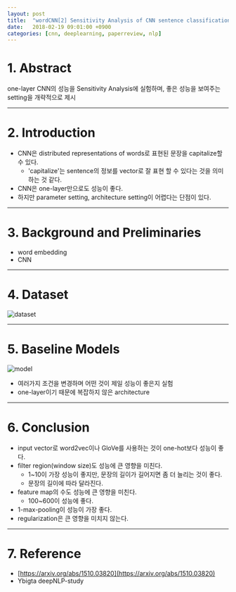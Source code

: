 ```yaml
---
layout: post
title:  "wordCNN[2] Sensitivity Analysis of CNN sentence classification(2015) - Review"
date:   2018-02-19 09:01:00 +0900
categories: [cnn, deeplearning, paperreview, nlp]
---
```


# 1. Abstract
one-layer CNN의 성능을 Sensitivity Analysis에 실험하며, 좋은 성능을 보여주는 setting을 개략적으로 제시

-----

# 2. Introduction
- CNN은 distributed representations of words로 표현된 문장을 capitalize할 수 있다.
    - 'capitalize'는 sentence의 정보를 vector로 잘 표현 할 수 있다는 것을 의미하는 것 같다.
- CNN은 one-layer만으로도 성능이 좋다.
- 하지만 parameter setting,  architecture setting이 어렵다는 단점이 있다.

-----

# 3. Background and Preliminaries
- word embedding
- CNN

-----

# 4. Dataset
![dataset](https://files.slack.com/files-pri/T1J7SCHU7-F9B0AU0KE/d2.png?pub_secret=c5cf746dcb)

-----

# 5. Baseline Models
![model](https://files.slack.com/files-pri/T1J7SCHU7-F9ATDRA67/m1.png?pub_secret=b491520b54)
- 여러가지 조건을 변경하며 어떤 것이 제일 성능이 좋은지 실험
- one-layer이기 때문에 복잡하지 않은 architecture

-----

# 6. Conclusion
- input vector로 word2vec이나 GloVe를 사용하는 것이 one-hot보다 성능이 좋다.
- filter region(window size)도 성능에 큰 영향을 미친다.
    - 1~10이 가장 성능이 좋지만, 문장의 길이가 길어지면 좀 더 늘리는 것이 좋다.
    - 문장의 길이에 따라 달라진다.
- feature map의 수도 성능에 큰 영향을 미친다.
    - 100~600이 성능에 좋다.
- 1-max-pooling이 성능이 가장 좋다.
- regularization은 큰 영향을 미치지 않는다.

-----

# 7. Reference
- [https://arxiv.org/abs/1510.03820](https://arxiv.org/abs/1510.03820)
- Ybigta deepNLP-study
